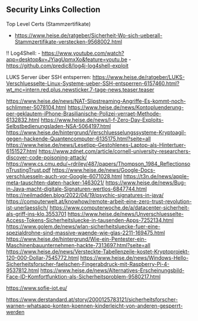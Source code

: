 Security Links Collection
-------------------------

Top Level Certs (Stammzertifikate)
- https://www.heise.de/ratgeber/Sicherheit-Wo-sich-ueberall-Stammzertifikate-verstecken-9568002.html

!! Log4Shell: 
    - https://www.youtube.com/watch?app=desktop&v=JYiagUpmxXo&feature=youtu.be
    - https://github.com/predic8/log4j-log4shell-exploit

LUKS
Server über SSH entsperren: https://www.heise.de/ratgeber/LUKS-Verschluesselte-Linux-Systeme-ueber-SSH-entsperren-6157460.html?wt_mc=intern.red.plus.newsticker.7-tage-news.teaser.teaser

https://www.heise.de/news/NAT-Slipstreaming-Angriffe-Es-kommt-noch-schlimmer-5078104.html
https://www.heise.de/news/Kontopluenderung-per-geklautem-iPhone-Brasilianische-Polizei-verraet-Methode-6132832.html
https://www.heise.de/news/l-f-Zero-Day-Exploits-Selbstbedienungsladen-NSA-5064197.html
https://www.heise.de/hintergrund/Verschluesselungssysteme-Kryptoagil-gegen-hackende-Quantencomputer-6135175.html?seite=all
https://www.heise.de/news/Lesetipp-Gestohlenes-Laptop-als-Hintertuer-6151527.html
https://www.zdnet.com/article/cornell-university-researchers-discover-code-poisoning-attack/
https://www.cs.cmu.edu/~rdriley/487/papers/Thompson_1984_ReflectionsonTrustingTrust.pdf
https://www.heise.de/news/Google-Docs-verschluesseln-auch-vor-Google-6071028.html
https://t3n.de/news/apple-meta-tauschten-daten-hacker-1463021/
https://www.heise.de/news/Bug-in-Java-macht-digitale-Signaturen-wertlos-6847744.html
    https://neilmadden.blog/2022/04/19/psychic-signatures-in-java/
https://computerwelt.at/knowhow/remote-arbeit-eine-zero-trust-revolution-ist-unerlaesslich/
https://www.computerwoche.de/a/datacenter-sicherheit-als-griff-ins-klo,3553701
https://www.heise.de/news/Unverschluesselte-Access-Tokens-Sicherheitsluecke-in-tausenden-Apps-7252134.html
https://www.golem.de/news/wlan-sicherheitsluecke-fuer-eine-spezialdrohne-sind-massive-waende-wie-glas-2211-169475.html
https://www.heise.de/hintergrund/Wie-ein-Pentester-ein-Maschinenbauunternehmen-hackte-7313697.html?seite=all
https://www.heise.de/news/Versteckte-Tabellenzeile-kostet-Kryptoprojekt-120-000-Dollar-7545772.html
https://www.heise.de/news/Windows-Hello-Sicherheitsforscher-faelschen-Fingerabdruck-mit-Raspberry-Pi-4-9537812.html
https://www.heise.de/news/Alternatives-Erscheinungsbild-Face-ID-Komfortfunktion-als-Sicherheitsproblem-9580217.html
    
https://www.sofie-iot.eu/

https://www.derstandard.at/story/2000125783121/sicherheitsforscher-warnen-whatsapp-konten-koennen-kinderleicht-von-anderen-gesperrt-werden
